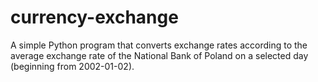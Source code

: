 # currency-exchange
A simple Python program that converts exchange rates according to the average exchange rate of the National Bank of Poland on a selected day (beginning from 2002-01-02).
